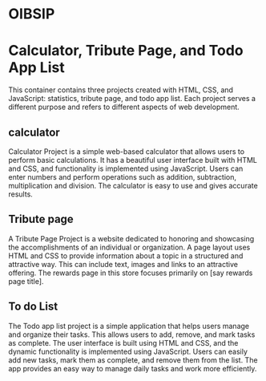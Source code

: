 # OIBSIP
# Calculator, Tribute Page, and Todo App List

This container contains three projects created with HTML, CSS, and JavaScript: statistics, tribute page, and todo app list. Each project serves a different purpose and refers to different aspects of web development.

## calculator

Calculator Project is a simple web-based calculator that allows users to perform basic calculations. It has a beautiful user interface built with HTML and CSS, and functionality is implemented using JavaScript. Users can enter numbers and perform operations such as addition, subtraction, multiplication and division. The calculator is easy to use and gives accurate results.

## Tribute page

A Tribute Page Project is a website dedicated to honoring and showcasing the accomplishments of an individual or organization. A page layout uses HTML and CSS to provide information about a topic in a structured and attractive way. This can include text, images and links to an attractive offering. The rewards page in this store focuses primarily on [say rewards page title].

## To do List

The Todo app list project is a simple application that helps users manage and organize their tasks. This allows users to add, remove, and mark tasks as complete. The user interface is built using HTML and CSS, and the dynamic functionality is implemented using JavaScript. Users can easily add new tasks, mark them as complete, and remove them from the list. The app provides an easy way to manage daily tasks and work more efficiently.
